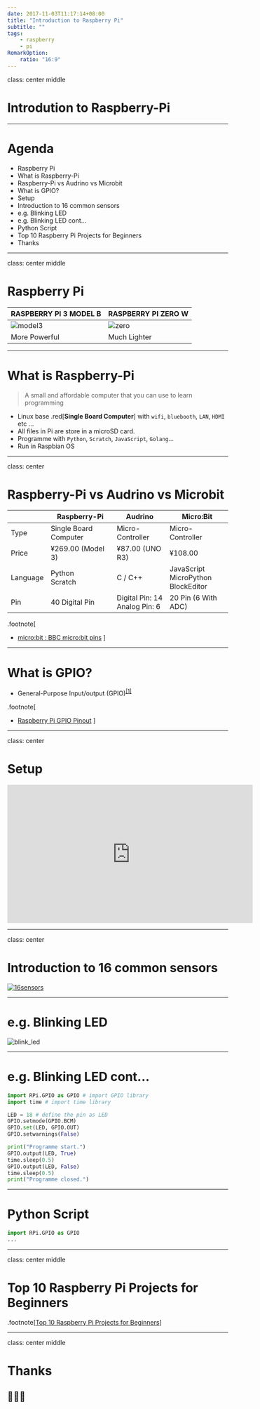 ```yaml
---
date: 2017-11-03T11:17:14+08:00
title: "Introduction to Raspberry Pi"
subtitle: ""
tags:
    - raspberry
    - pi
RemarkOption:
    ratio: "16:9"
---
```


class: center middle

# Introdution to Raspberry-Pi
---
# Agenda

<!-- MarkdownTOC autolink=false depth=1 -->

- Raspberry Pi
- What is Raspberry-Pi
- Raspberry-Pi vs Audrino vs Microbit
- What is GPIO?
- Setup
- Introduction to 16 common sensors
- e.g. Blinking LED
- e.g. Blinking LED cont...
- Python Script
- Top 10 Raspberry Pi Projects for Beginners
- Thanks

<!-- /MarkdownTOC -->


---
class: center middle
# Raspberry Pi

| RASPBERRY PI 3 MODEL B | RASPBERRY PI ZERO W |
|------------------------|---------------------|
| ![model3][&1]          | ![zero][&2]         |
| More Powerful          | Much Lighter        |

---
# What is Raspberry-Pi

> A small and affordable computer that you can use to learn programming

- Linux base .red[**Single Board Computer**] with `wifi`, `bluebooth`, `LAN`, `HDMI` etc ...
- All files in Pi are store in a microSD card.
- Programme with  `Python`, `Scratch`, `JavaScript`, `Golang`...
- Run in Raspbian OS

---

class: center
# Raspberry-Pi vs Audrino vs Microbit

|          |      Raspberry-Pi     |             Audrino              |                Micro:Bit                 |
|----------|-----------------------|----------------------------------|------------------------------------------|
| Type     | Single Board Computer | Micro-Controller                 | Micro-Controller                         |
| Price    | ¥269.00 (Model 3)     | ¥87.00 (UNO R3)                  | ¥108.00                                  |
| Language | Python<br>Scratch     | C / C++                          | JavaScript<br>MicroPython<br>BlockEditor |
| Pin      | 40 Digital Pin        | Digital Pin: 14<br>Analog Pin: 6 | 20 Pin (6 With ADC)                      |


.footnote[

- [micro:bit : BBC micro:bit pins](https://www.microbit.co.uk/device/pins)
]

---
# What is GPIO?
- General-Purpose Input/output (GPIO)<sup>[[1]][&3]</sup>

.footnote[
* [Raspberry Pi GPIO Pinout][&3]
]

---
class: center
# Setup

<iframe width="560" height="315" src="https://www.youtube.com/embed/gbJB3387xUw" frameborder="0" allowfullscreen></iframe>

---
class: center

# Introduction to 16 common sensors

[![16sensors][&5]][&5]

---
# e.g. Blinking LED
![blink_led][&7]

---
# e.g. Blinking LED cont...

``` python
import RPi.GPIO as GPIO # import GPIO library
import time # import time library

LED = 18 # define the pin as LED
GPIO.setmode(GPIO.BCM)
GPIO.set(LED, GPIO.OUT)
GPIO.setwarnings(False)

print("Programme start.")
GPIO.output(LED, True)
time.sleep(0.5)
GPIO.output(LED, False)
time.sleep(0.5)
print("Programme closed.")
``` 




---
# Python Script

``` python
import RPi.GPIO as GPIO
...
```


---
class: center middle
# Top 10 Raspberry Pi Projects for Beginners

.footnote[[Top 10 Raspberry Pi Projects for Beginners][&6]]


---
class: center middle
# Thanks

## 👏👏👏

[&1]: https://www.raspberrypi.org/app/uploads/2017/05/Raspberry-Pi-3-462x322.jpg
[&2]: https://www.raspberrypi.org/app/uploads/2017/05/Pi-Zero-W-Tilt-462x322.jpg
[&3]: https://pinout.xyz/
[&5]: https://www.jakartanotebook.com/images/products/68/181/22325/1/raspberry-pi-3-and-raspberry-pi-2-model-b-16-kinds-of-sensor-5.jpg
[&6]: https://lifehacker.com/top-10-raspberry-pi-projects-for-beginners-1791002723
[&7]: https://www.raspinews.com/wp-content/uploads/2017/06/Blinking-LED-Raspberry-Pi-Wiring-768x597-1.png